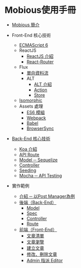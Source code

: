 # Mobious使用手冊

* [Mobious 簡介](README.md)
* Front-End 核心技術
  * [ECMAScript 6](Front-End/ECMAScript6.md)
  * ReactJS
    * [ReactJS 介紹](Front-End/ReactJS/Intro.md)
    * [React-Router](Front-End/ReactJS/React-Router.md)
  * Flux
    * [單向資料流](Front-End/Flux/Data-flow.md)
    * ALT
      * [ALT 介紹](Front-End/Flux/ALT/Intro.md)
      * [Action](Front-End/Flux/ALT/Action.md)
      * [Store](Front-End/Flux/ALT/Store.md)
  * [Isomorphic](Front-End/Isomorphic.md)
  * Assets 處理
    * [ES6 模組](Front-End/Assets/ES6-Module.md)
    * [Webpack](Front-End/Assets/Webpack.md)
    * [Babel](Front-End/Assets/Babel.md)
    * [BrowserSync](Front-End/Assets/BrowserSync.md)
* [Back-End 核心技術](Back-End/Intro.md)
  * [Koa 介紹](Back-End/Koa.md)
  * [API Route](Back-End/API-Route.md)
  * [Model ─ Sequelize](Back-End/Model.md)
  * [Controller](Back-End/Controller.md)
  * [Seeding](Back-End/Seeding.md)
  * [Mocha ─ API Testing](Back-End/Mocha.md)

* 實作範例
  * [介紹 ─ 以Post Manager為例](Example/Intro.md)
  * [後端（Back-End）](Example/Back-End.md)
    * [Model](Example/Back-End/Model.md)
    * [Spec](Example/Back-End/Spec.md)
    * [Controller](Example/Back-End/Controller.md)
    * [Route](Example/Back-End/Route.md)
  * [前端（Front-End）](Example/Front-End.md)
    * [文章清單](Example/Front-End/PostList.md)
    * [文章瀏覽](Example/Front-End/PostSingle.md)
    * [建立文章](Example/Front-End/PostCreate.md)
    * [修改、刪除文章](Example/Front-End/PostEditDelete.md)
    * [Admin 指派 Editor](Example/Front-End/AdminSelectEditor.md)
